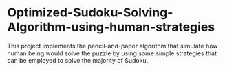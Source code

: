 # Optimized-Sudoku-Solving-Algorithm-using-human-strategies
This project implements the pencil-and-paper algorithm that simulate how human being would solve the puzzle by using some simple strategies that can be employed to solve the majority of Sudoku.
